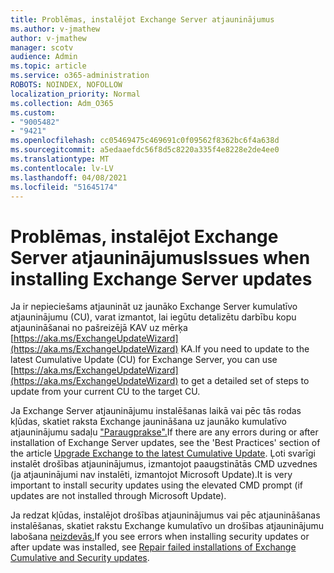 ```yaml
---
title: Problēmas, instalējot Exchange Server atjauninājumus
ms.author: v-jmathew
author: v-jmathew
manager: scotv
audience: Admin
ms.topic: article
ms.service: o365-administration
ROBOTS: NOINDEX, NOFOLLOW
localization_priority: Normal
ms.collection: Adm_O365
ms.custom:
- "9005482"
- "9421"
ms.openlocfilehash: cc05469475c469691c0f09562f8362bc6f4a638d
ms.sourcegitcommit: a5edaaefdc56f8d5c8220a335f4e8228e2de4ee0
ms.translationtype: MT
ms.contentlocale: lv-LV
ms.lasthandoff: 04/08/2021
ms.locfileid: "51645174"
---
```

# <a name="issues-when-installing-exchange-server-updates"></a><span data-ttu-id="86234-102">Problēmas, instalējot Exchange Server atjauninājumus</span><span class="sxs-lookup"><span data-stu-id="86234-102">Issues when installing Exchange Server updates</span></span>

<span data-ttu-id="86234-103">Ja ir nepieciešams atjaunināt uz jaunāko Exchange Server kumulatīvo atjauninājumu (CU), varat izmantot, lai iegūtu detalizētu darbību kopu atjaunināšanai no pašreizējā KAV uz mērķa [https://aka.ms/ExchangeUpdateWizard](https://aka.ms/ExchangeUpdateWizard) KA.</span><span class="sxs-lookup"><span data-stu-id="86234-103">If you need to update to the latest Cumulative Update (CU) for Exchange Server, you can use [https://aka.ms/ExchangeUpdateWizard](https://aka.ms/ExchangeUpdateWizard) to get a detailed set of steps to update from your current CU to the target CU.</span></span>

<span data-ttu-id="86234-104">Ja Exchange Server atjauninājumu instalēšanas laikā vai pēc tās rodas kļūdas, skatiet raksta Exchange jaunināšana uz jaunāko kumulatīvo atjauninājumu sadaļu ["Paraugprakse".](https://docs.microsoft.com/Exchange/plan-and-deploy/install-cumulative-updates)</span><span class="sxs-lookup"><span data-stu-id="86234-104">If there are any errors during or after installation of Exchange Server updates, see the 'Best Practices' section of the article [Upgrade Exchange to the latest Cumulative Update](https://docs.microsoft.com/Exchange/plan-and-deploy/install-cumulative-updates).</span></span> <span data-ttu-id="86234-105">Ļoti svarīgi instalēt drošības atjauninājumus, izmantojot paaugstinātās CMD uzvednes (ja atjauninājumi nav instalēti, izmantojot Microsoft Update).</span><span class="sxs-lookup"><span data-stu-id="86234-105">It is very important to install security updates using the elevated CMD prompt (if updates are not installed through Microsoft Update).</span></span>

<span data-ttu-id="86234-106">Ja redzat kļūdas, instalējot drošības atjauninājumus vai pēc atjaunināšanas instalēšanas, skatiet rakstu Exchange kumulatīvo un drošības atjauninājumu labošana [neizdevās.](https://aka.ms/exupdatefaq)</span><span class="sxs-lookup"><span data-stu-id="86234-106">If you see errors when installing security updates or after update was installed, see [Repair failed installations of Exchange Cumulative and Security updates](https://aka.ms/exupdatefaq).</span></span>
